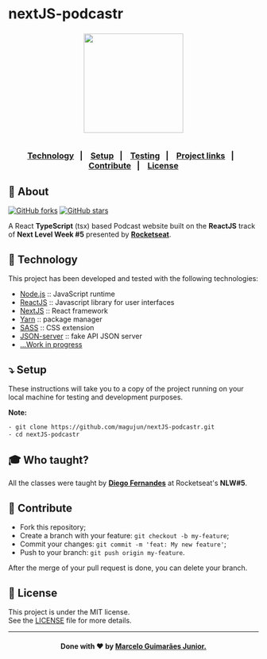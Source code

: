 # nextJS-podcastr

<h3 align="center">
    <img width="200px" src="https://i.imgur.com/NDGJnnY.png">
    <br><br>
    <p align="center">
      <a href="#-technology">Technology</a>&nbsp;&nbsp;&nbsp;|&nbsp;&nbsp;&nbsp;
      <a href="#-setup">Setup</a>&nbsp;&nbsp;&nbsp;|&nbsp;&nbsp;&nbsp;
      <a href="#-testing">Testing</a>&nbsp;&nbsp;&nbsp;|&nbsp;&nbsp;&nbsp;
      <a href="#-project-links">Project links</a>&nbsp;&nbsp;&nbsp;|&nbsp;&nbsp;&nbsp;
      <a href="#-contribute">Contribute</a>&nbsp;&nbsp;&nbsp;|&nbsp;&nbsp;&nbsp;
      <a href="#-license">License</a>
  </p>
</h3>

## 🔖 About

[![GitHub forks](https://img.shields.io/github/forks/magujun/nextJS-podcastr?style=social)](https://github.com/magujun/nextJS-podcastr/network/members/)
[![GitHub stars](https://img.shields.io/github/stars/magujun/nextJS-podcastr?style=social)](https://github.com/magujun/nnextJS-podcastr/stargazers/)

A React <strong>TypeScript</strong> (tsx) based Podcast website built on the **ReactJS** track of **Next Level Week #5** presented by **[Rocketseat](https://rocketseat.com.br/)**.

## 🚀 Technology

This project has been developed and tested with the following technologies:

- [Node.js](https://nodejs.org/en/) :: JavaScript runtime
- [ReactJS](https://reactjs.org/) :: Javascript library for user interfaces
- [NextJS](https://nextjs.org/) :: React framework
- [Yarn](https://yarnpkg.com/) :: package manager
- [SASS](https://sass-lang.com/) :: CSS extension
- [JSON-server](https://github.com/typicode/json-server/) :: fake API JSON server
- [...Work in progress]()

## ⤵ Setup

These instructions will take you to a copy of the project running on your local machine for testing and development purposes.

**Note:** 

```bash
- git clone https://github.com/magujun/nextJS-podcastr.git
- cd nextJS-podcastr
```

## 🎓 Who taught?

All the classes were taught by **[Diego Fernandes](https://github.com/diego3g)** at Rocketseat's **NLW#5**.

## 🤔 Contribute

- Fork this repository;
- Create a branch with your feature: `git checkout -b my-feature`;
- Commit your changes: `git commit -m 'feat: My new feature'`;
- Push to your branch: `git push origin my-feature`.

After the merge of your pull request is done, you can delete your branch.

## 📝 License

This project is under the MIT license.<br/>
See the [LICENSE](LICENSE) file for more details.

---

<h4 align="center">
  Done with ❤ by <a href="https://www.linkedin.com/in/marcelo-guimaraes-junior/" target="_blank">Marcelo Guimarães Junior.</a><br/>
</h4>